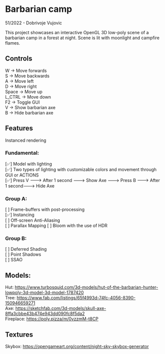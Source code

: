 # Barbarian camp

51/2022 - Dobrivoje Vujovic

This project showcases an interactive OpenGL 3D low-poly scene of a barbarian camp in a forest at night.
Scene is lit with moonlight and campfire flames.

## Controls

W -> Move forwards  
S -> Move backwards  
A -> Move left  
D -> Move right  
Space -> Move up  
L_CTRL -> Move down  
F2 -> Toggle GUI  
V -> Show barbarian axe  
B -> Hide barbarian axe

## Features

Instanced rendering

### Fundamental:

[✅] Model with lighting  
[✅] Two types of lighting with customizable colors and movement through GUI or ACTIONS  
[✅] Press V ---> After 1 second ---> Show Axe ---> Press B ---> After 1 second---> Hide Axe

### Group A:

[ ] Frame-buffers with post-processing   
[✅] Instancing  
[ ] Off-screen Anti-Aliasing  
[ ] Parallax Mapping
[ ] Bloom with the use of HDR

### Group B:

[ ] Deferred Shading  
[ ] Point Shadows  
[ ] SSAO

## Models:

Hut: https://www.turbosquid.com/3d-models/hut-of-the-barbarian-hunter-lowpoly-3d-model-3d-model-1787420  
Tree: https://www.fab.com/listings/65f4993d-74fc-4056-8390-150946659271  
Axe: https://sketchfab.com/3d-models/skull-axe-8ffa3cbbe43b474e943dd090fc8f5da2  
Fireplace: https://poly.pizza/m/0vzzmM-t8CP

## Textures

Skybox: https://opengameart.org/content/night-sky-skybox-generator  

